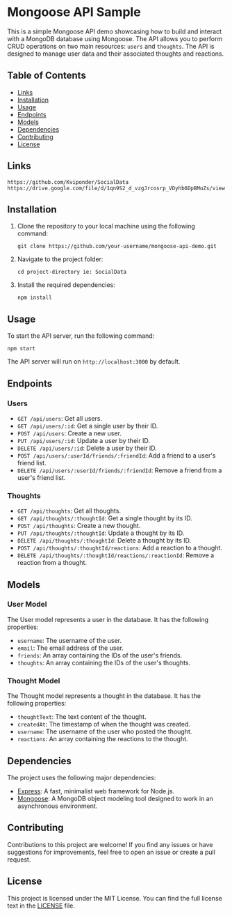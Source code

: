 # Mongoose API Sample

This is a simple Mongoose API demo showcasing how to build and interact with a MongoDB database using Mongoose. The API allows you to perform CRUD operations on two main resources: `users` and `thoughts`. The API is designed to manage user data and their associated thoughts and reactions.

## Table of Contents

- [Links](#links)
- [Installation](#installation)
- [Usage](#usage)
- [Endpoints](#endpoints)
- [Models](#models)
- [Dependencies](#dependencies)
- [Contributing](#contributing)
- [License](#license)

## Links

    https://github.com/Kviponder/SocialData
    https://drive.google.com/file/d/1qn9S2_d_vzgJrcosrp_VDyhb6DpBMuZs/view

## Installation

1. Clone the repository to your local machine using the following command:

   ```
   git clone https://github.com/your-username/mongoose-api-demo.git
   ```

2. Navigate to the project folder:

   ```
   cd project-directory ie: SocialData
   ```

3. Install the required dependencies:

   ```
   npm install
   ```

## Usage

To start the API server, run the following command:

```
npm start
```

The API server will run on `http://localhost:3000` by default.

## Endpoints

### Users

- `GET /api/users`: Get all users.
- `GET /api/users/:id`: Get a single user by their ID.
- `POST /api/users`: Create a new user.
- `PUT /api/users/:id`: Update a user by their ID.
- `DELETE /api/users/:id`: Delete a user by their ID.
- `POST /api/users/:userId/friends/:friendId`: Add a friend to a user's friend list.
- `DELETE /api/users/:userId/friends/:friendId`: Remove a friend from a user's friend list.

### Thoughts

- `GET /api/thoughts`: Get all thoughts.
- `GET /api/thoughts/:thoughtId`: Get a single thought by its ID.
- `POST /api/thoughts`: Create a new thought.
- `PUT /api/thoughts/:thoughtId`: Update a thought by its ID.
- `DELETE /api/thoughts/:thoughtId`: Delete a thought by its ID.
- `POST /api/thoughts/:thoughtId/reactions`: Add a reaction to a thought.
- `DELETE /api/thoughts/:thoughtId/reactions/:reactionId`: Remove a reaction from a thought.

## Models

### User Model

The User model represents a user in the database. It has the following properties:

- `username`: The username of the user.
- `email`: The email address of the user.
- `friends`: An array containing the IDs of the user's friends.
- `thoughts`: An array containing the IDs of the user's thoughts.

### Thought Model

The Thought model represents a thought in the database. It has the following properties:

- `thoughtText`: The text content of the thought.
- `createdAt`: The timestamp of when the thought was created.
- `username`: The username of the user who posted the thought.
- `reactions`: An array containing the reactions to the thought.

## Dependencies

The project uses the following major dependencies:

- [Express](https://expressjs.com): A fast, minimalist web framework for Node.js.
- [Mongoose](https://mongoosejs.com): A MongoDB object modeling tool designed to work in an asynchronous environment.

## Contributing

Contributions to this project are welcome! If you find any issues or have suggestions for improvements, feel free to open an issue or create a pull request.

## License

This project is licensed under the MIT License. You can find the full license text in the [LICENSE](./LICENSE) file.

